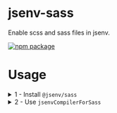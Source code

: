 # jsenv-sass

Enable scss and sass files in jsenv.

[![npm package](https://img.shields.io/npm/v/@jsenv/sass.svg?logo=npm&label=package)](https://www.npmjs.com/package/@jsenv/sass)

# Usage

<details>
  <summary>1 - Install <code>@jsenv/sass</code></summary>

```console
npm install --save-dev @jsenv/sass
```

</details>

<details>
  <summary>2 - Use <code>jsenvCompilerForSass</code></summary>

Add a `customCompilers` export into `jsenv.config.js`:

```js
import { jsenvCompilerForSass } from "@jsenv/sass"

export const customCompilers = { ...jsenvCompilerForSass }
```

</details>
